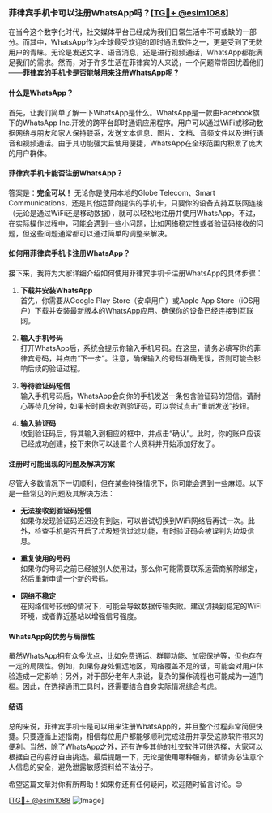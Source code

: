 ### 菲律宾手机卡可以注册WhatsApp吗？[[TG💪+ @esim1088](https://t.me/s/esim1088)]

在当今这个数字化时代，社交媒体平台已经成为我们日常生活中不可或缺的一部分。而其中，WhatsApp作为全球最受欢迎的即时通讯软件之一，更是受到了无数用户的青睐。无论是发送文字、语音消息，还是进行视频通话，WhatsApp都能满足我们的需求。然而，对于许多生活在菲律宾的人来说，一个问题常常困扰着他们——**菲律宾的手机卡是否能够用来注册WhatsApp呢？**

#### 什么是WhatsApp？

首先，让我们简单了解一下WhatsApp是什么。WhatsApp是一款由Facebook旗下的WhatsApp Inc.开发的跨平台即时通讯应用程序。用户可以通过WiFi或移动数据网络与朋友和家人保持联系，发送文本信息、图片、文档、音频文件以及进行语音和视频通话。由于其功能强大且使用便捷，WhatsApp在全球范围内积累了庞大的用户群体。

#### 菲律宾手机卡能否注册WhatsApp？

答案是：**完全可以！** 无论你是使用本地的Globe Telecom、Smart Communications，还是其他运营商提供的手机卡，只要你的设备支持互联网连接（无论是通过WiFi还是移动数据），就可以轻松地注册并使用WhatsApp。不过，在实际操作过程中，可能会遇到一些小问题，比如网络稳定性或者验证码接收的问题，但这些问题通常都可以通过简单的调整来解决。

#### 如何用菲律宾手机卡注册WhatsApp？

接下来，我将为大家详细介绍如何使用菲律宾手机卡注册WhatsApp的具体步骤：

1. **下载并安装WhatsApp**  
   首先，你需要从Google Play Store（安卓用户）或Apple App Store（iOS用户）下载并安装最新版本的WhatsApp应用。确保你的设备已经连接到互联网。

2. **输入手机号码**  
   打开WhatsApp后，系统会提示你输入手机号码。在这里，请务必填写你的菲律宾号码，并点击“下一步”。注意，确保输入的号码准确无误，否则可能会影响后续的验证过程。

3. **等待验证码短信**  
   输入手机号码后，WhatsApp会向你的手机发送一条包含验证码的短信。请耐心等待几分钟，如果长时间未收到验证码，可以尝试点击“重新发送”按钮。

4. **输入验证码**  
   收到验证码后，将其输入到相应的框中，并点击“确认”。此时，你的账户应该已经成功创建，接下来你可以设置个人资料并开始添加好友了。

#### 注册时可能出现的问题及解决方案

尽管大多数情况下一切顺利，但在某些特殊情况下，你可能会遇到一些麻烦。以下是一些常见的问题及其解决方法：

- **无法接收到验证码短信**  
  如果你发现验证码迟迟没有到达，可以尝试切换到WiFi网络后再试一次。此外，检查手机是否开启了垃圾短信过滤功能，有时验证码会被误判为垃圾信息。

- **重复使用的号码**  
  如果你的号码之前已经被别人使用过，那么你可能需要联系运营商解除绑定，然后重新申请一个新的号码。

- **网络不稳定**  
  在网络信号较弱的情况下，可能会导致数据传输失败。建议切换到稳定的WiFi环境，或者靠近基站以增强信号强度。

#### WhatsApp的优势与局限性

虽然WhatsApp拥有众多优点，比如免费通话、群聊功能、加密保护等，但也存在一定的局限性。例如，如果你身处偏远地区，网络覆盖不足的话，可能会对用户体验造成一定影响；另外，对于部分老年人来说，复杂的操作流程也可能成为一道门槛。因此，在选择通讯工具时，还需要结合自身实际情况综合考虑。

#### 结语

总的来说，菲律宾手机卡是可以用来注册WhatsApp的，并且整个过程非常简便快捷。只要遵循上述指南，相信每位用户都能够顺利完成注册并享受这款软件带来的便利。当然，除了WhatsApp之外，还有许多其他的社交软件可供选择，大家可以根据自己的喜好自由挑选。最后提醒一下，无论是使用哪种服务，都请务必注意个人信息的安全，避免泄露敏感资料给不法分子。

希望这篇文章对你有所帮助！如果你还有任何疑问，欢迎随时留言讨论。😊

[[TG💪+ @esim1088](https://t.me/s/esim1088) ![Image](https://i.postimg.cc/4NQfJmqS/Snipaste-2025-05-13-00-14-12.png)]